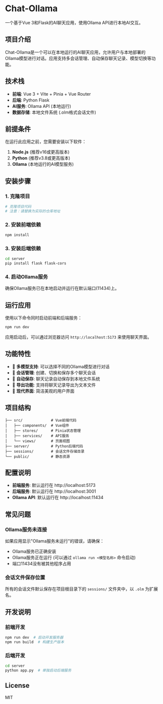 # Chat-Ollama

一个基于Vue 3和Flask的AI聊天应用，使用Ollama API进行本地AI交互。

## 项目介绍

Chat-Ollama是一个可以在本地运行的AI聊天应用，允许用户与本地部署的Ollama模型进行对话。应用支持多会话管理、自动保存聊天记录、模型切换等功能。

## 技术栈

- **前端**: Vue 3 + Vite + Pinia + Vue Router
- **后端**: Python Flask
- **AI服务**: Ollama API (本地运行)
- **数据存储**: 本地文件系统 (.olm格式会话文件)

## 前提条件

在运行此应用之前，您需要安装以下软件：

1. **Node.js** (推荐v16或更高版本)
2. **Python** (推荐v3.8或更高版本)
3. **Ollama** (本地运行的AI模型服务)

## 安装步骤

### 1. 克隆项目

```bash
# 克隆项目代码
# 注意：请替换为实际的仓库地址
```

### 2. 安装前端依赖

```bash
npm install
```

### 3. 安装后端依赖

```bash
cd server
pip install flask flask-cors
```

### 4. 启动Ollama服务

确保Ollama服务已在本地启动并运行在默认端口(11434)上。

## 运行应用

使用以下命令同时启动前端和后端服务：

```bash
npm run dev
```

应用启动后，可以通过浏览器访问 `http://localhost:5173` 来使用聊天界面。

## 功能特性

- 🤖 **多模型支持**: 可以选择不同的Ollama模型进行对话
- 💬 **会话管理**: 创建、切换和保存多个聊天会话
- 💾 **自动保存**: 聊天记录自动保存到本地文件系统
- 📝 **导出功能**: 支持将聊天记录导出为文本文件
- 🎨 **现代界面**: 简洁美观的用户界面

## 项目结构

```
├── src/             # Vue前端代码
│   ├── components/  # Vue组件
│   ├── stores/      # Pinia状态管理
│   ├── services/    # API服务
│   └── views/       # 页面视图
├── server/          # Python后端代码
├── sessions/        # 会话文件存储目录
└── public/          # 静态资源
```

## 配置说明

- **前端服务**: 默认运行在 http://localhost:5173
- **后端服务**: 默认运行在 http://localhost:3001
- **Ollama API**: 默认运行在 http://localhost:11434

## 常见问题

### Ollama服务未连接

如果应用显示"Ollama服务未运行"的错误，请确保：
- Ollama服务已正确安装
- Ollama服务正在运行 (可以通过 `ollama run <模型名称>` 命令启动)
- 端口11434没有被其他程序占用

### 会话文件保存位置

所有的会话文件默认保存在项目根目录下的 `sessions/` 文件夹中，以 `.olm` 为扩展名。

## 开发说明

### 前端开发

```bash
npm run dev  # 启动开发服务器
npm run build  # 构建生产版本
```

### 后端开发

```bash
cd server
python app.py  # 单独启动后端服务
```

## License

MIT
